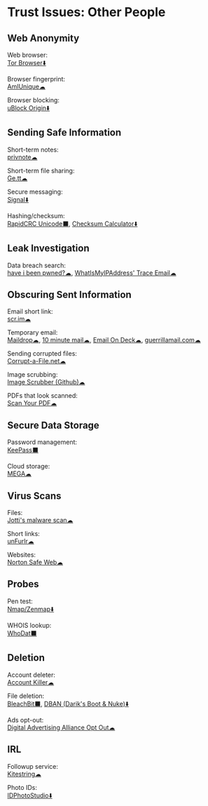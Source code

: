 # Trust Issues: Other People

## Web Anonymity

Web browser:  
[Tor Browser⬇️](https://www.torproject.org/)

Browser fingerprint:  
[AmIUnique☁](https://amiunique.org/)

Browser blocking:  
[uBlock Origin⬇️](https://github.com/gorhill/uBlock/)

## Sending Safe Information

Short-term notes:  
[privnote☁](https://privnote.com/)

Short-term file sharing:  
[Ge.tt☁](http://ge.tt/)

Secure messaging:  
[Signal⬇️](https://signal.org/)

Hashing/checksum:  
[RapidCRC Unicode⬛](http://www.ov2.eu/programs/rapidcrc-unicode),
[Checksum Calculator⬇️](http://www.checksumcalculator.com/)

## Leak Investigation

Data breach search:  
[have i been pwned?☁](https://haveibeenpwned.com/),
[WhatIsMyIPAddress' Trace Email☁](https://whatismyipaddress.com/trace-email)

## Obscuring Sent Information

Email short link:  
[scr.im☁](http://scr.im/)

Temporary email:  
[Maildrop☁](https://maildrop.cc/),
[10 minute mail☁](https://10minutemail.com/),
[Email On Deck☁](https://www.emailondeck.com/),
[guerrillamail.com☁](https://www.guerrillamail.com/)

Sending corrupted files:  
[Corrupt-a-File.net☁](https://corrupt-a-file.net/)

Image scrubbing:  
[Image Scrubber (Github)☁](https://everestpipkin.github.io/image-scrubber/)

PDFs that look scanned:  
[Scan Your PDF☁](https://www.scanyourpdf.com/)

## Secure Data Storage

Password management:  
[KeePass⬛](https://keepass.info/)

Cloud storage:  
[MEGA☁](https://mega.nz/)

## Virus Scans

Files:  
[Jotti's malware scan☁](https://virusscan.jotti.org/)

Short links:  
[unFurlr☁](https://unfurlr.com/)

Websites:  
[Norton Safe Web☁](https://safeweb.norton.com/)

## Probes

Pen test:  
[Nmap/Zenmap⬇️](https://nmap.org/)

WHOIS lookup:  
[WhoDat⬛](https://portableapps.com/apps/utilities/whodat-portable)

## Deletion

Account deleter:  
[Account Killer☁](https://www.accountkiller.com/en/popular)

File deletion:  
[BleachBit⬛](https://www.bleachbit.org/),
[DBAN (Darik's Boot & Nuke)⬇️](https://dban.org/)

Ads opt-out:  
[Digital Advertising Alliance Opt Out☁](http://www.aboutads.info/choices/)

## IRL

Followup service:  
[Kitestring☁](https://www.kitestring.io/)

Photo IDs:  
[IDPhotoStudio⬇️](https://kcsoftwares.com/?idps)
